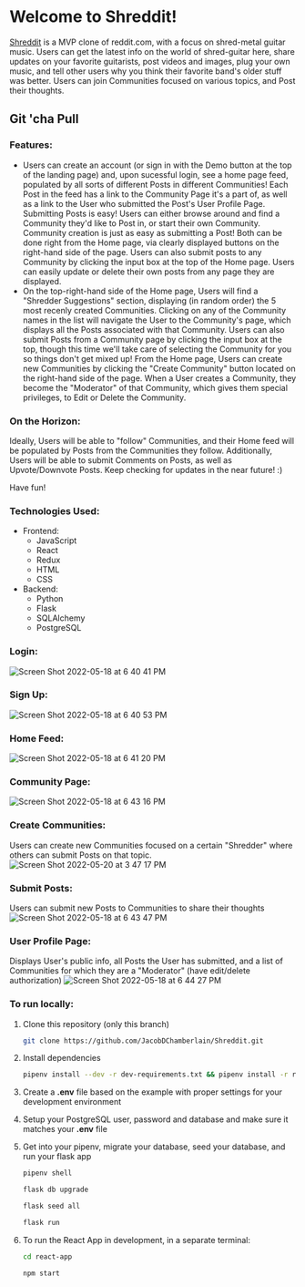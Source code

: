 # Welcome to Shreddit!

[Shreddit](https://shreddittt.herokuapp.com/) is a MVP clone of reddit.com, with a focus on shred-metal guitar music. Users can get the latest info on the world of shred-guitar here, share updates on your favorite guitarists, post videos and images, plug your own music, and tell other users why you think their favorite band's older stuff was better. Users can join Communities focused on various topics, and Post their thoughts.

## Git 'cha Pull

### Features:
  - Users can create an account (or sign in with the Demo button at the top of the landing page) and, upon sucessful login, see a home page feed, populated by all sorts of different Posts in different Communities! Each Post in the feed has a link to the Community Page it's a part of, as well as a link to the User who submitted the Post's User Profile Page. Submitting Posts is easy! Users can either browse around and find a Community they'd like to Post in, or start their own Community. Community creation is just as easy as submitting a Post! Both can be done right from the Home page, via clearly displayed buttons on the right-hand side of the page. Users can also submit posts to any Community by clicking the input box at the top of the Home page. Users can easily update or delete their own posts from any page they are displayed.
  - On the top-right-hand side of the Home page, Users will find a "Shredder Suggestions" section, displaying (in random order) the 5 most recenly created Communities. Clicking on any of the Community names in the list will navigate the User to the Community's page, which displays all the Posts associated with that Community. Users can also submit Posts from a Community page by clicking the input box at the top, though this time we'll take care of selecting the Community for you so things don't get mixed up! From the Home page, Users can create new Communities by clicking the "Create Community" button located on the right-hand side of the page. When a User creates a Community, they become the "Moderator" of that Community, which gives them special privileges, to Edit or Delete the Community.
  
### On the Horizon:
  Ideally, Users will be able to "follow" Communities, and their Home feed will be populated by Posts from the Communities they follow. Additionally, Users will be able to submit Comments on Posts, as well as Upvote/Downvote Posts. Keep checking for updates in the near future! :) 

Have fun!


### Technologies Used:
   - Frontend:
     - JavaScript
     - React
     - Redux
     - HTML
     - CSS
   - Backend:
     - Python
     - Flask
     - SQLAlchemy
     - PostgreSQL
     
### Login:
![Screen Shot 2022-05-18 at 6 40 41 PM](https://user-images.githubusercontent.com/91109296/169172940-77473e69-b791-4004-b2cb-c0bfe457dfa0.png)
### Sign Up:
![Screen Shot 2022-05-18 at 6 40 53 PM](https://user-images.githubusercontent.com/91109296/169172943-17418902-42a6-47da-9eb7-33578de713f1.png)
### Home Feed:
![Screen Shot 2022-05-18 at 6 41 20 PM](https://user-images.githubusercontent.com/91109296/169172944-e6d395f8-033a-4453-a7b9-c63f720277d9.png)
### Community Page:
![Screen Shot 2022-05-18 at 6 43 16 PM](https://user-images.githubusercontent.com/91109296/169172948-3741c82e-b4b9-4b34-9ebd-dec403470dde.png)
### Create Communities:
Users can create new Communities focused on a certain "Shredder" where others can submit Posts on that topic.
![Screen Shot 2022-05-20 at 3 47 17 PM](https://user-images.githubusercontent.com/91109296/169608477-6cb7ae15-db7f-49f2-a1fa-c82b67137d3c.png)
### Submit Posts:
Users can submit new Posts to Communities to share their thoughts
![Screen Shot 2022-05-18 at 6 43 47 PM](https://user-images.githubusercontent.com/91109296/169172950-44e0c551-d1ba-4016-b63c-5f2e4a3e6251.png)
### User Profile Page:
Displays User's public info, all Posts the User has submitted, and a list of Communities for which they are a "Moderator" (have edit/delete authorization) 
![Screen Shot 2022-05-18 at 6 44 27 PM](https://user-images.githubusercontent.com/91109296/169172951-5dd7b8e3-e3db-447c-a3e9-9c44e22df829.png)


### To run locally:
1. Clone this repository (only this branch)

   ```bash
   git clone https://github.com/JacobDChamberlain/Shreddit.git
   ```

2. Install dependencies

      ```bash
      pipenv install --dev -r dev-requirements.txt && pipenv install -r requirements.txt
      ```

3. Create a **.env** file based on the example with proper settings for your
   development environment
4. Setup your PostgreSQL user, password and database and make sure it matches your **.env** file

5. Get into your pipenv, migrate your database, seed your database, and run your flask app

   ```bash
   pipenv shell
   ```

   ```bash
   flask db upgrade
   ```

   ```bash
   flask seed all
   ```

   ```bash
   flask run
   ```

6. To run the React App in development, in a separate terminal:
    ```bash
    cd react-app
    ```
    
    ```bash
    npm start
    ```
    
